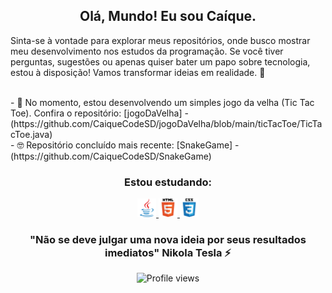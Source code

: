 <h2 align="center">Olá, Mundo! Eu sou Caíque.</h2>

Sinta-se à vontade para explorar meus repositórios, onde busco mostrar meu desenvolvimento nos estudos da programação. Se você tiver perguntas, sugestões ou apenas quiser bater um papo sobre tecnologia, estou à disposição! Vamos transformar ideias em realidade. 🚀</br>

<br>
- 📑 No momento, estou desenvolvendo um simples jogo da velha (Tic Tac Toe). Confira o repositório: [jogoDaVelha] - (https://github.com/CaiqueCodeSD/jogoDaVelha/blob/main/ticTacToe/TicTacToe.java)
<br>
- 🤓 Repositório concluído mais recente: [SnakeGame] - (https://github.com/CaiqueCodeSD/SnakeGame)
</br>

<h3 align="center">Estou estudando:</h3>
<p align="center">  </a> <a href="https://www.java.com" target="_blank" rel="noreferrer"> <img src="https://raw.githubusercontent.com/devicons/devicon/master/icons/java/java-original.svg" alt="java" width="30" height="30"/> </a> </a> 
</a> <a href="https://www.w3.org/html/" target="_blank" rel="noreferrer"> <img src="https://raw.githubusercontent.com/devicons/devicon/master/icons/html5/html5-original-wordmark.svg" alt="html5" width="30" height="30"/> <a href="https://www.w3schools.com/css/" target="_blank" rel="noreferrer"> <img src="https://raw.githubusercontent.com/devicons/devicon/master/icons/css3/css3-original-wordmark.svg" alt="css3" width="30" height="30"/> </a> </p>

<h3 align="center">"Não se deve julgar uma nova ideia por seus resultados imediatos" Nikola Tesla ⚡</h3>

<p align="center"> <img src="https://komarev.com/ghpvc/?username=CaiqueCodeSD&color=blue" alt="Profile views" /></p>
